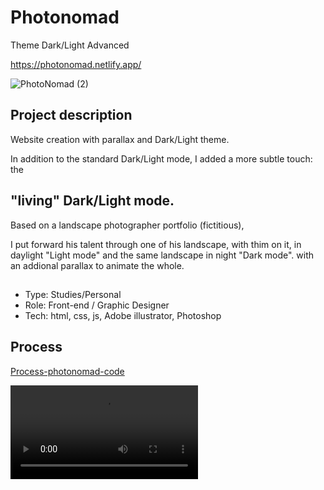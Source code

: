 # Photonomad 
Theme Dark/Light Advanced

https://photonomad.netlify.app/

![PhotoNomad (2)](https://user-images.githubusercontent.com/79086040/210119053-cb2aebc7-5fd5-486f-a62d-52ea4b82f4de.png)

## Project description

Website creation with parallax and Dark/Light theme.

In addition to the standard Dark/Light mode, I added a more subtle touch: the 
## "living" Dark/Light mode.

Based on a landscape photographer portfolio (fictitious), 

I put forward his talent through one of his landscape, 
with thim on it, 
in daylight "Light mode" and the same landscape in night "Dark mode".
with an addional parallax to animate the whole. 

## 
- Type: Studies/Personal
- Role: Front-end / Graphic Designer
- Tech: html, css, js, Adobe illustrator, Photoshop

## Process

[Process-photonomad-code](https://user-images.githubusercontent.com/79086040/210119357-f60aa22e-8fc5-44df-9fb9-b479944de7c5.png)

![PhotoNomad.webm](https://user-images.githubusercontent.com/79086040/211347298-d826b829-1396-4ee1-8c7b-c0fdc20785a0.webm)


